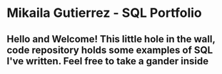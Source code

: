 # Mikaila Gutierrez - SQL Portfolio

## Hello and Welcome! This little hole in the wall, code repository holds some examples of SQL I've written. Feel free to take a gander inside
